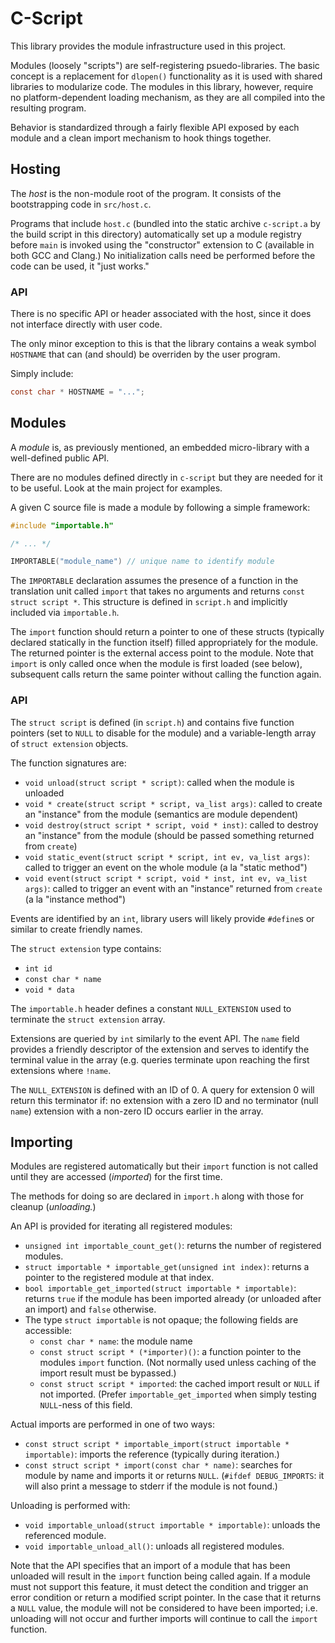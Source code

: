 C-Script
========

This library provides the module infrastructure used in this project.

Modules (loosely "scripts") are self-registering psuedo-libraries.
The basic concept is a replacement for `dlopen()` functionality as
it is used with shared libraries to modularize code.
The modules in this library, however, require no platform-dependent
loading mechanism, as they are all compiled into the resulting program.

Behavior is standardized through a fairly flexible API exposed by each
module and a clean import mechanism to hook things together.

## Hosting

The *host* is the non-module root of the program. It consists of the
bootstrapping code in `src/host.c`.

Programs that include `host.c`
(bundled into the static archive `c-script.a` by the build script in
this directory) automatically set up a module registry before `main` is
invoked using the "constructor" extension to C
(available in both GCC and Clang.)
No initialization calls need be performed before the code can be used,
it "just works."

### API

There is no specific API or header associated with the host, since it
does not interface directly with user code.

The only minor exception to this is that the library contains a weak
symbol `HOSTNAME` that can (and should) be overriden by the user program.

Simply include:
```c
const char * HOSTNAME = "...";
```

## Modules

A *module* is, as previously mentioned, an embedded micro-library
with a well-defined public API.

There are no modules defined directly in `c-script` but they are
needed for it to be useful. Look at the main project for examples.

A given C source file is made a module by following a simple framework:
```c
#include "importable.h"

/* ... */

IMPORTABLE("module_name") // unique name to identify module
```

The `IMPORTABLE` declaration assumes the presence of a function
in the translation unit called `import` that takes no arguments
and returns `const struct script *`. This structure is defined
in `script.h` and implicitly included via `importable.h`.

The `import` function should return a pointer to one of these
structs (typically declared statically in the function itself)
filled appropriately for the module. The returned pointer
is the external access point to the module. Note that `import`
is only called once when the module is first loaded (see below),
subsequent calls return the same pointer without calling the
function again.

### API

The `struct script` is defined (in `script.h`) and contains
five function pointers (set to `NULL` to disable for the module)
and a variable-length array of `struct extension` objects.

The function signatures are:
  - `void unload(struct script * script)`:
    called when the module is unloaded
  - `void * create(struct script * script, va_list args)`:
    called to create an "instance" from the module
    (semantics are module dependent)
  - `void destroy(struct script * script, void * inst)`:
    called to destroy an "instance" from the module
    (should be passed something returned from `create`)
  - `void static_event(struct script * script, int ev, va_list args)`:
    called to trigger an event on the whole module (a la "static method")
  - `void event(struct script * script, void * inst, int ev, va_list args)`:
    called to trigger an event with an "instance" returned from `create`
    (a la "instance method")

Events are identified by an `int`, library users will likely provide
`#define`s or similar to create friendly names.

The `struct extension` type contains:
  - `int id`
  - `const char * name`
  - `void * data`

The `importable.h` header defines a constant `NULL_EXTENSION` used to
terminate the `struct extension` array.

Extensions are queried by `int` similarly to the event API.
The `name` field provides a friendly descriptor of the extension
and serves to identify the terminal value in the array (e.g. queries
terminate upon reaching the first extensions where `!name`.

The `NULL_EXTENSION` is defined with an ID of 0. A query for extension 0
will return this terminator if: no extension with a zero ID
and no terminator (null `name`) extension with a non-zero ID
occurs earlier in the array.

## Importing

Modules are registered automatically but their `import` function
is not called until they are accessed (*imported*) for the first time.

The methods for doing so are declared in `import.h` along with
those for cleanup (*unloading.*)

An API is provided for iterating all registered modules:
  - `unsigned int importable_count_get()`: returns the number
    of registered modules.
  - `struct importable * importable_get(unsigned int index)`: returns
    a pointer to the registered module at that index.
  - `bool importable_get_imported(struct importable * importable)`:
    returns `true` if the module has been imported already (or unloaded
    after an import) and `false` otherwise.
  - The type `struct importable` is not opaque; the following fields
    are accessible:
     - `const char * name`: the module name
     - `const struct script * (*importer)()`: a function pointer
       to the modules `import` function. (Not normally used unless
       caching of the import result must be bypassed.)
     - `const struct script * imported`: the cached import result
       or `NULL` if not imported. (Prefer `importable_get_imported` when
       simply testing `NULL`-ness of this field.

Actual imports are performed in one of two ways:
  - `const struct script * importable_import(struct importable * importable)`: imports the reference (typically during iteration.)
  - `const struct script * import(const char * name)`: searches for
    module by name and imports it or returns `NULL`.
    (`#ifdef DEBUG_IMPORTS`: it will also print a message to stderr if
    the module is not found.)

Unloading is performed with:
  - `void importable_unload(struct importable * importable)`: unloads
    the referenced module.
  - `void importable_unload_all()`: unloads all registered modules.

Note that the API specifies that an import of a module that has
been unloaded will result in the `import` function being called again.
If a module must not support this feature, it must detect the condition
and trigger an error condition or return a modified script pointer.
In the case that it returns a `NULL` value, the module will not be
considered to have been imported; i.e. unloading will not occur
and further imports will continue to call the `import` function.
